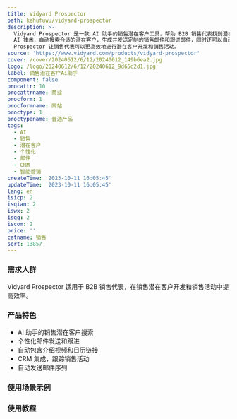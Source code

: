 ```yaml
---
title: Vidyard Prospector
path: kehufuwu/vidyard-prospector
description: >-
  Vidyard Prospector 是一款 AI 助手的销售潜在客户工具，帮助 B2B 销售代表找到潜在客户、发送个性化邮件，并安排更多的会议。通过使用
  AI 技术，自动搜索合适的潜在客户，生成并发送定制的销售邮件和跟进邮件，同时还可以自动包含介绍视频和日历链接以增加会议预定。Vidyard
  Prospector 让销售代表可以更高效地进行潜在客户开发和销售活动。
source: 'https://www.vidyard.com/products/vidyard-prospector'
cover: /cover/20240612/6/12/20240612_149b6ea2.jpg
logo: /logo/20240612/6/12/20240612_9d65d2d1.jpg
label: 销售潜在客户Ai助手
component: false
procattr: 10
procattrname: 商业
procform: 1
procformname: 网站
proctype: 1
proctypename: 普通产品
tags:
  - AI
  - 销售
  - 潜在客户
  - 个性化
  - 邮件
  - CRM
  - 智能营销
createTime: '2023-10-11 16:05:45'
updateTime: '2023-10-11 16:05:45'
lang: en
isicp: 2
isqian: 2
iswx: 2
isqq: 2
iscom: 2
price: ''
catname: 销售
sort: 13857
---
```




### 需求人群
Vidyard Prospector 适用于 B2B 销售代表，在销售潜在客户开发和销售活动中提高效率。

### 产品特色
- AI 助手的销售潜在客户搜索
- 个性化邮件发送和跟进
- 自动包含介绍视频和日历链接
- CRM 集成，跟踪销售活动
- 自动发送邮件序列

### 使用场景示例


### 使用教程


  

